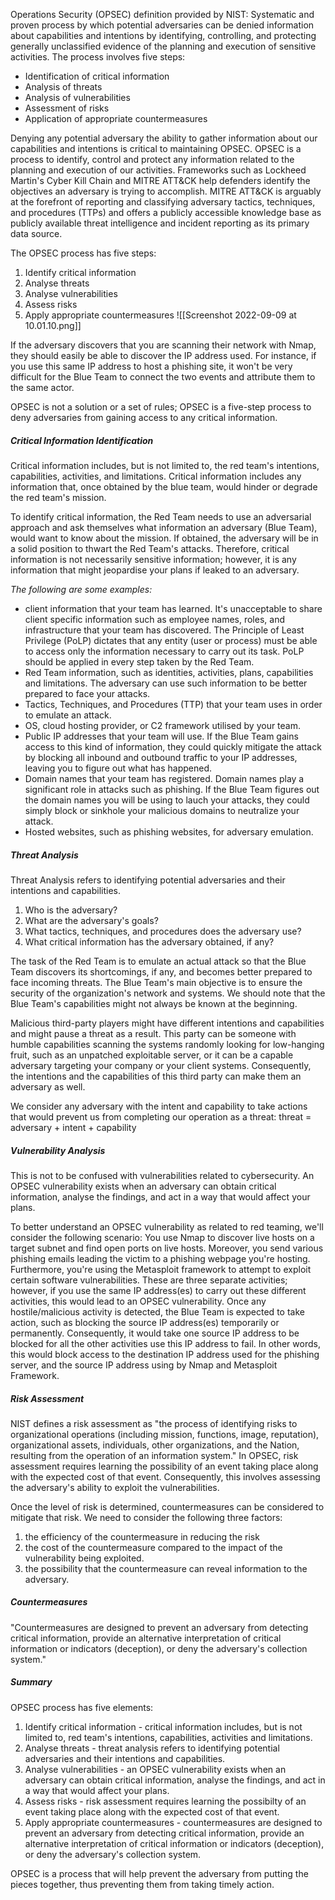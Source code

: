 Operations Security (OPSEC) definition provided by NIST:
Systematic and proven process by which potential adversaries can be denied information about capabilities and intentions by identifying, controlling, and protecting generally unclassified evidence of the planning and execution of sensitive activities. 
The process involves five steps:
- Identification of critical information
- Analysis of threats
- Analysis of vulnerabilities
- Assessment of risks
- Application of appropriate countermeasures

Denying any potential adversary the ability to gather information about our capabilities and intentions is critical to maintaining OPSEC. OPSEC is a process to identify, control and protect any information related to the planning and execution of our activities. 
Frameworks such as Lockheed Martin's Cyber Kill Chain and MITRE ATT&CK help defenders identify the objectives an adversary is trying to accomplish.
MITRE ATT&CK is arguably at the forefront of reporting and classifying adversary tactics, techniques, and procedures (TTPs) and offers a publicly accessible knowledge base as publicly available threat intelligence and incident reporting as its primary data source.

The OPSEC process has five steps:
1. Identify critical information
2. Analyse threats
3. Analyse vulnerabilities
4. Assess risks
5. Apply appropriate countermeasures
![[Screenshot 2022-09-09 at 10.01.10.png]]

If the adversary discovers that you are scanning their network with Nmap, they should easily be able to discover the IP address used. For instance, if you use this same IP address to host a phishing site, it won't be very difficult for the Blue Team to connect the two events and attribute them to the same actor.

OPSEC is not a solution or a set of rules; OPSEC is a five-step process to deny adversaries from gaining access to any critical information.

##### Critical Information Identification
Critical information includes, but is not limited to, the red team's intentions, capabilities, activities, and limitations. Critical information includes any information that, once obtained by the blue team, would hinder or degrade the red team's mission.

To identify critical information, the Red Team needs to use an adversarial approach and ask themselves what information an adversary (Blue Team), would want to know about the mission. If obtained, the adversary will be in a solid position to thwart the Red Team's attacks.
Therefore, critical information is not necessarily sensitive information; however, it is any information that might jeopardise your plans if leaked to an adversary.

*The following are some examples:*
- client information that your team has learned. It's unacceptable to share client specific information such as employee names, roles, and infrastructure that your team has discovered. The Principle of Least Privilege (PoLP) dictates that any entity (user or process) must be able to access only the information necessary to carry out its task. PoLP should be applied in every step taken by the Red Team.
- Red Team information, such as identities, activities, plans, capabilities and limitations. The adversary can use such information to be better prepared to face your attacks.
- Tactics, Techniques, and Procedures (TTP) that your team uses in order to emulate an attack.
- OS, cloud hosting provider, or C2 framework utilised by your team.
- Public IP addresses that your team will use. If the Blue Team gains access to this kind of information, they could quickly  mitigate the attack by blocking all inbound and outbound traffic to your IP addresses, leaving you to figure out what has happened.
- Domain names that your team has registered. Domain names play a significant role in attacks such as phishing. If the Blue Team figures out the domain names you will be using to lauch your attacks, they could simply block or sinkhole your malicious domains to neutralize your attack.
- Hosted websites, such as phishing websites, for adversary emulation.

##### Threat Analysis
Threat Analysis refers to identifying potential adversaries and their intentions and capabilities. 
1. Who is the adversary?
2. What are the adversary's goals?
3. What tactics, techniques, and procedures does the adversary use?
4. What critical information has the adversary obtained, if any?

The task of the Red Team is to emulate an actual attack so that the Blue Team discovers its shortcomings, if any, and becomes better prepared to face incoming threats. The Blue Team's main objective is to ensure the security of the organization's network and systems. We should note that the Blue Team's capabilities might not always be known at the beginning.

Malicious third-party players might have different intentions and capabilities and might pause a threat as a result. This party can be someone with humble capabilities scanning the systems randomly looking for low-hanging fruit, such as an unpatched exploitable server, or it can be a capable adversary targeting your company or your client systems. Consequently, the intentions and the capabilities of this third party can make them an adversary as well.

We consider any adversary with the intent and capability to take actions that would prevent us from completing our operation as a threat:
	threat = adversary + intent + capability

##### Vulnerability Analysis
This is not to be confused with vulnerabilities related to cybersecurity. An OPSEC vulnerability exists when an adversary can obtain critical information, analyse the findings, and act in a way that would affect your plans.

To better understand an OPSEC vulnerability as related to red teaming, we'll consider the following scenario:
You use Nmap to discover live hosts on a target subnet and find open ports on live hosts. Moreover, you send various phishing emails leading the victim to a phishing webpage you're hosting. Furthermore, you're using the Metasploit framework to attempt to exploit certain software vulnerabilities. These are three separate activities; however, if you use the same IP address(es) to carry out these different activities, this would lead to an OPSEC vulnerability. Once any hostile/malicious activity is detected, the Blue Team is expected to take action, such as blocking the source IP address(es) temporarily or permanently. Consequently, it would take one source IP address to be blocked for all the other activities use this IP address to fail. In other words, this would block access to the destination IP address used for the phishing server, and the source IP address using by Nmap and Metasploit Framework.

##### Risk Assessment
NIST defines a risk assessment as "the process of identifying risks to organizational operations (including mission, functions, image, reputation), organizational assets, individuals, other organizations, and the Nation, resulting from the operation of an information system." 
In OPSEC, risk assessment requires learning the possibility of an event taking place along with the expected cost of that event. Consequently, this involves assessing the adversary's ability to exploit the vulnerabilities.

Once the level of risk is determined, countermeasures can be considered to mitigate that risk. We need to consider the following three factors:
1. the efficiency of the countermeasure in reducing the risk
2. the cost of the countermeasure compared to the impact of the vulnerability being exploited.
3. the possibility that the countermeasure can reveal information to the adversary.

##### Countermeasures
"Countermeasures are designed to prevent an adversary from detecting critical information, provide an alternative interpretation of critical information or indicators (deception), or deny the adversary's collection system."

##### Summary
OPSEC process has five elements:
1. Identify critical information - critical information includes, but is not limited to, red team's intentions, capabilities, activities and limitations.
2. Analyse threats - threat analysis refers to identifying potential adversaries and their intentions and capabilities.
3. Analyse vulnerabilities - an OPSEC vulnerability exists when an adversary can obtain critical information, analyse the findings, and act in a way that would affect your plans.
4. Assess risks - risk assessment requires learning the possibilty of an event taking place along with the expected cost of that event.
5. Apply appropriate countermeasures - countermeasures are designed to prevent an adversary from detecting critical information, provide an alternative interpretation of critical information or indicators (deception), or deny the adversary's collection system.

OPSEC is a process that will help prevent the adversary from putting the pieces together, thus preventing them from taking timely action.

